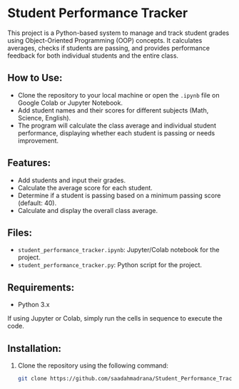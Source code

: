 # Student Performance Tracker

This project is a Python-based system to manage and track student grades using Object-Oriented Programming (OOP) concepts. It calculates averages, checks if students are passing, and provides performance feedback for both individual students and the entire class.

## How to Use:

- Clone the repository to your local machine or open the `.ipynb` file on Google Colab or Jupyter Notebook.
- Add student names and their scores for different subjects (Math, Science, English).
- The program will calculate the class average and individual student performance, displaying whether each student is passing or needs improvement.

## Features:

- Add students and input their grades.
- Calculate the average score for each student.
- Determine if a student is passing based on a minimum passing score (default: 40).
- Calculate and display the overall class average.

## Files:
- `student_performance_tracker.ipynb`: Jupyter/Colab notebook for the project.
- `student_performance_tracker.py`: Python script for the project.

## Requirements:
- Python 3.x

If using Jupyter or Colab, simply run the cells in sequence to execute the code.

## Installation:

1. Clone the repository using the following command:
   ```bash
   git clone https://github.com/saadahmadrana/Student_Performance_Tracker.git
